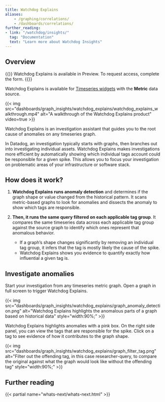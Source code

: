 ```yaml
---
title: Watchdog Explains
aliases:
    - /graphing/correlations/
    - /dashboards/correlations/
further_reading:
- link: "/watchdog/insights/"
  tag: "Documentation"
  text: "Learn more about Watchdog Insights"
---
```


## Overview

{{<callout url="https://www.datadoghq.com/private-beta/watchdog-explains-graph-insights/" header="Access the Preview!">}}
Watchdog Explains is available in Preview. To request access, complete the form.
{{</callout >}}

<div class="alert alert-info">Watchdog Explains is available for <a href="https://docs.datadoghq.com/dashboards/widgets/timeseries/">Timeseries widgets</a> with the <strong>Metric</strong> data source.</div>

{{< img src="dashboards/graph_insights/watchdog_explains/watchdog_explains_walkthrough.mp4" alt="A walkthrough of the Watchdog Explains product" video=true >}}

Watchdog Explains is an investigation assistant that guides you to the root cause of anomalies on any timeseries graph. 

In Datadog, an investigation typically starts with graphs, then branches out into investigating individual assets. Watchdog Explains makes investigations more efficient by automatically showing which individual tags account could be responsible for a given spike. This allows you to focus your investigation on problematic areas of your infrastructure or software stack.

## How does it work?

1. **Watchdog Explains runs anomaly detection** and determines if the graph shape or value changed from the historical pattern. It scans metric-based graphs to look for anomalies and dissects the anomaly to show which tags are responsible. 

2. **Then, it runs the same query filtered on each applicable tag group**. It compares the same timeseries data across each applicable tag group against the source graph to identify which ones represent that anomalous behavior. 
   - If a graph’s shape changes significantly by removing an individual tag group, it infers that the tag is mostly likely the cause of the spike. 
   - Watchdog Explains shows you evidence to quantify exactly how influential a given tag is.


## Investigate anomalies

Start your investigation from any timeseries metric graph. Open a graph in full screen to trigger Watchdog Explains.

{{< img src="dashboards/graph_insights/watchdog_explains/graph_anomaly_detection.png" alt="Watchdog Explains highlights the anomalous parts of a graph based on historical data" style="width:90%;" >}}

Watchdog Explains highlights anomalies with a pink box. On the right side panel, you can view the tags that are responsible for the spike. Click on a tag to see evidence of how it contributes to the graph shape.

{{< img src="dashboards/graph_insights/watchdog_explains/graph_filter_tag.png" alt="Filter out the offending tag, in this case researcher-query, to compare the original against what the graph would look like without the offending tag" style="width:90%;" >}}


## Further reading

{{< partial name="whats-next/whats-next.html" >}}
